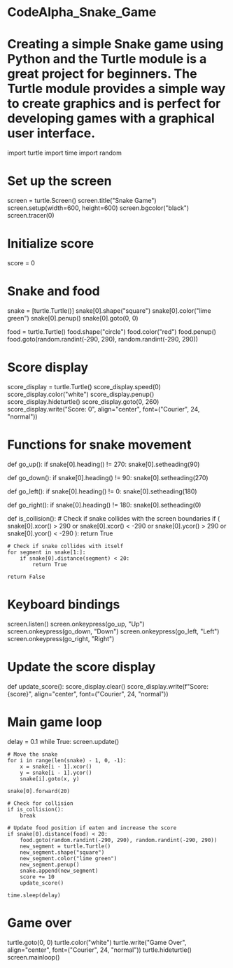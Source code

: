 # CodeAlpha_Snake_Game
# Creating a simple Snake game using Python and the Turtle module is a great project for beginners. The Turtle module provides a simple way to create graphics and is perfect for developing games with a graphical user interface. 

import turtle
import time
import random

# Set up the screen
screen = turtle.Screen()
screen.title("Snake Game")
screen.setup(width=600, height=600)
screen.bgcolor("black")
screen.tracer(0)

# Initialize score
score = 0

# Snake and food
snake = [turtle.Turtle()]
snake[0].shape("square")
snake[0].color("lime green")
snake[0].penup()
snake[0].goto(0, 0)

food = turtle.Turtle()
food.shape("circle")
food.color("red")
food.penup()
food.goto(random.randint(-290, 290), random.randint(-290, 290))

# Score display
score_display = turtle.Turtle()
score_display.speed(0)
score_display.color("white")
score_display.penup()
score_display.hideturtle()
score_display.goto(0, 260)
score_display.write("Score: 0", align="center", font=("Courier", 24, "normal"))

# Functions for snake movement
def go_up():
    if snake[0].heading() != 270:
        snake[0].setheading(90)

def go_down():
    if snake[0].heading() != 90:
        snake[0].setheading(270)

def go_left():
    if snake[0].heading() != 0:
        snake[0].setheading(180)

def go_right():
    if snake[0].heading() != 180:
        snake[0].setheading(0)

def is_collision():
    # Check if snake collides with the screen boundaries
    if (
        snake[0].xcor() > 290
        or snake[0].xcor() < -290
        or snake[0].ycor() > 290
        or snake[0].ycor() < -290
    ):
        return True

    # Check if snake collides with itself
    for segment in snake[1:]:
        if snake[0].distance(segment) < 20:
            return True

    return False

# Keyboard bindings
screen.listen()
screen.onkeypress(go_up, "Up")
screen.onkeypress(go_down, "Down")
screen.onkeypress(go_left, "Left")
screen.onkeypress(go_right, "Right")

# Update the score display
def update_score():
    score_display.clear()
    score_display.write(f"Score: {score}", align="center", font=("Courier", 24, "normal"))

# Main game loop
delay = 0.1
while True:
    screen.update()

    # Move the snake
    for i in range(len(snake) - 1, 0, -1):
        x = snake[i - 1].xcor()
        y = snake[i - 1].ycor()
        snake[i].goto(x, y)

    snake[0].forward(20)

    # Check for collision
    if is_collision():
        break

    # Update food position if eaten and increase the score
    if snake[0].distance(food) < 20:
        food.goto(random.randint(-290, 290), random.randint(-290, 290))
        new_segment = turtle.Turtle()
        new_segment.shape("square")
        new_segment.color("lime green")
        new_segment.penup()
        snake.append(new_segment)
        score += 10
        update_score()

    time.sleep(delay)

# Game over
turtle.goto(0, 0)
turtle.color("white")
turtle.write("Game Over", align="center", font=("Courier", 24, "normal"))
turtle.hideturtle()
screen.mainloop()
